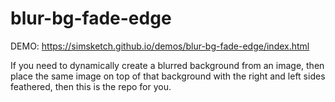 # blur-bg-fade-edge

DEMO: https://simsketch.github.io/demos/blur-bg-fade-edge/index.html
<p>If you need to dynamically create a blurred background from an image, then place the same image on top of that background with the right and left sides feathered, then this is the repo for you.</p>
